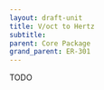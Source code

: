 ```yaml
---
layout: draft-unit
title: V/oct to Hertz
subtitle: 
parent: Core Package
grand_parent: ER-301
---
```


TODO
